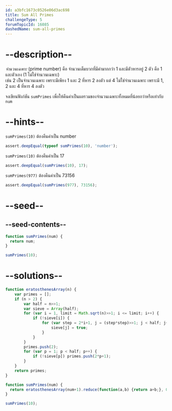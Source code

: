 ```yaml
---
id: a3bfc1673c0526e06d3ac698
title: Sum All Primes
challengeType: 5
forumTopicId: 16085
dashedName: sum-all-primes
---
```


# --description--

<dfn>จำนวนเฉพาะ</dfn> (prime number) คือ จำนวนเต็มบวกที่มีค่ามากกว่า 1 และมีตัวหารอยู่ 2 ตัว คือ 1 และตัวเอง (1 ไม่ใช่จำนวนเฉพาะ)  
เช่น 2 เป็นจำนวนเฉพาะ เพราะมีเพียง 1 และ 2 ที่หาร 2 ลงตัว แต่ 4 ไม่ใช่จำนวนเฉพาะ เพราะมี 1, 2 และ 4 ที่หาร 4 ลงตัว

จงเขียนฟังก์ชัน `sumPrimes` เพื่อให้คืนค่าเป็นผลรวมของจำนวนเฉพาะทั้งหมดที่น้อยกว่าหรือเท่ากับ `num`

# --hints--

`sumPrimes(10)` ต้องคืนค่าเป็น  number

```js
assert.deepEqual(typeof sumPrimes(10), 'number');
```

`sumPrimes(10)` ต้องคืนค่าเป็น 17

```js
assert.deepEqual(sumPrimes(10), 17);
```

`sumPrimes(977)` ต้องคืนค่าเป็น 73156

```js
assert.deepEqual(sumPrimes(977), 73156);
```

# --seed--

## --seed-contents--

```js
function sumPrimes(num) {
  return num;
}

sumPrimes(10);
```

# --solutions--

```js
function eratosthenesArray(n) {
    var primes = [];
    if (n > 2) {
        var half = n>>1;
        var sieve = Array(half);
        for (var i = 1, limit = Math.sqrt(n)>>1; i <= limit; i++) {
            if (!sieve[i]) {
                for (var step = 2*i+1, j = (step*step)>>1; j < half; j+=step) {
                    sieve[j] = true;
                }
            }
        }
        primes.push(2);
        for (var p = 1; p < half; p++) {
            if (!sieve[p]) primes.push(2*p+1);
        }
    }
    return primes;
}

function sumPrimes(num) {
  return eratosthenesArray(num+1).reduce(function(a,b) {return a+b;}, 0);
}

sumPrimes(10);
```
